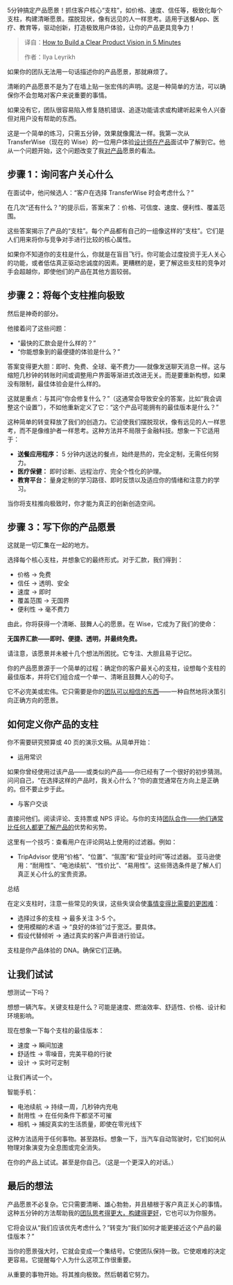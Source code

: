 <!--
title: 如何在5分钟内构建清晰的产品愿景
cover: https://cdn.thenewstack.io/media/2025/06/adcefa36-jexo-yvxuc9i9cik-unsplash-scaled.jpg
summary: 5分钟搞定产品愿景！抓住客户核心“支柱”，如价格、速度、信任等，极致化每个支柱，构建清晰愿景。摆脱现状，像有远见的人一样思考。适用于送餐App、医疗、教育等，驱动创新，打造极致用户体验，让你的产品更具竞争力！
-->

5分钟搞定产品愿景！抓住客户核心“支柱”，如价格、速度、信任等，极致化每个支柱，构建清晰愿景。摆脱现状，像有远见的人一样思考。适用于送餐App、医疗、教育等，驱动创新，打造极致用户体验，让你的产品更具竞争力！

> 译自：[How to Build a Clear Product Vision in 5 Minutes](https://thenewstack.io/how-to-build-a-clear-product-vision-in-5-minutes/)
> 
> 作者：Ilya Leyrikh

如果你的团队无法用一句话描述你的产品愿景，那就麻烦了。

清晰的产品愿景不是为了在墙上贴一张宏伟的声明。这是一种简单的方法，可以确保你不会忽略对客户来说重要的事情。

如果没有它，团队很容易陷入修复随机错误、追逐功能请求或构建听起来令人兴奋但对用户没有帮助的东西。

这是一个简单的练习，只需五分钟，效果就像魔法一样。我第一次从 TransferWise（现在的 Wise）的一位用户体验[设计师在产品](https://thenewstack.io/poorly-designed-rewards-crush-improvement-efforts/)面试中了解到它。他从一个问题开始，这个问题改变了我[对产品](https://thenewstack.io/product-thinking-apis-and-devex-fuel-cloud-native-evolution/)愿景的看法。

## 步骤 1：询问客户关心什么

在面试中，他问候选人：“客户在选择 TransferWise 时会考虑什么？”

在几次“还有什么？”的提示后，答案来了：价格、可信度、速度、便利性、覆盖范围。

这些答案揭示了产品的“支柱”。每个产品都有自己的一组像这样的“支柱”。它们是人们用来将你与竞争对手进行比较的核心属性。

如果你不知道你的支柱是什么，你就是在盲目飞行。你可能会过度投资于无人关心的功能，或者低估真正驱动忠诚度的因素。更糟糕的是，更了解这些支柱的竞争对手会超越你，即使他们的产品在其他方面较弱。

## 步骤 2：将每个支柱推向极致

然后是神奇的部分。

他接着问了这些问题：

- “最快的汇款会是什么样的？”
- “你能想象到的最便捷的体验是什么？”

答案变得更大胆：即时、免费、全球、毫不费力——就像发送聊天消息一样。这与缩短几秒钟的转账时间或调整用户界面等渐进式改进无关。而是要重新构想，如果没有限制，最佳体验会是什么样的。

这就是重点：与其问“你会修复什么？”（这通常会导致安全的答案，比如“我会调整这个设置”），不如他重新定义了它：“这个产品可能拥有的最佳版本是什么？”

这种简单的转变释放了我们的创造力。它迫使我们摆脱现状，像有远见的人一样思考，而不是像维护者一样思考。这种方法并不局限于金融科技。想象一下它适用于：

- **送餐应用程序：** 5 分钟内送达的餐点，始终是热的，完全定制，无需任何努力。
- **医疗保健：** 即时诊断、远程治疗、完全个性化的护理。
- **教育平台：** 量身定制的学习路径、即时反馈以及适应你的情绪和注意力的学习。

当你将支柱推向极致时，你才能为真正的创新创造空间。

## 步骤 3：写下你的产品愿景

这就是一切汇集在一起的地方。

选择每个核心支柱，并想象它的最终形式。对于汇款，我们得到：

- 价格 → 免费
- 信任 → 透明、安全
- 速度 → 即时
- 覆盖范围 → 无国界
- 便利性 → 毫不费力

由此，你将获得一个清晰、鼓舞人心的愿景。在 Wise，它成为了我们的使命：

**无国界汇款——即时、便捷、透明，并最终免费。**

请注意，该愿景并未被十几个想法所困扰。它专注、大胆且易于记忆。

你的产品愿景源于一个简单的过程：确定你的客户最关心的支柱，设想每个支柱的最佳版本，并将它们组合成一个单一、清晰且鼓舞人心的句子。

它不必完美或宏伟。它只需要是你的[团队可以相信的东西](https://thenewstack.io/why-a-dataops-team-needs-a-database-reliability-engineer/)——一种自然地将决策引向正确方向的愿景。

## 如何定义你产品的支柱

你不需要研究预算或 40 页的演示文稿。从简单开始：

- 运用常识

如果你曾经使用过该产品——或类似的产品——你已经有了一个很好的初步猜测。问问自己，“在选择这样的产品时，我关心什么？”你的直觉通常在方向上是正确的。但不要止步于此。

- 与客户交谈

直接问他们。阅读评论、支持票或 NPS 评论。与你的支持[团队合作——他们通常比任何人都更了解产品的](https://thenewstack.io/a-platform-team-product-manager-determines-devops-success/)优势和劣势。

这里有一个技巧：查看用户在评论网站上使用的过滤器。例如：

- TripAdvisor 使用“价格”、“位置”、“氛围”和“营业时间”等过滤器。
亚马逊使用：“耐用性”、“电池续航”、“性价比”、“易用性”。这些筛选条件是了解人们真正关心什么的宝贵资源。

总结

在定义支柱时，注意一些常见的失误，这些失误会使[事情变得比需要的更困难](https://thenewstack.io/5-things-developers-need-to-know-about-kubernetes-management/)：

*   选择过多的支柱 → 最多关注 3-5 个。
*   使用模糊的术语 → “良好的体验”过于宽泛。要具体。
*   假设代替倾听 → 通过真实的客户声音进行验证。

支柱是你产品体验的 DNA。确保它们正确。

## 让我们试试

想测试一下吗？

想想一辆汽车。关键支柱是什么？可能是速度、燃油效率、舒适性、价格、设计和环境影响。

现在想象一下每个支柱的最佳版本：

*   速度 → 瞬间加速
*   舒适性 → 零噪音，完美平稳的行驶
*   设计 → 实时可定制

让我们再试一个。

智能手机：

*   电池续航 → 持续一周，几秒钟内充电
*   耐用性 → 在任何条件下都坚不可摧
*   相机 → 捕捉真实的生活质量，即使在零光线下

这种方法适用于任何事物。甚至路标。想象一下，当汽车自动驾驶时，它们如何从物理对象演变为全息图或完全消失。

在你的产品上试试。甚至是你自己。（这是一个更深入的对话。）

## 最后的想法

产品愿景不必复杂。它只需要清晰、雄心勃勃，并且植根于客户真正关心的事情。这种五分钟的方法帮助我的[团队思考得更大，构建得更好](https://thenewstack.io/how-amazon-prime-videos-engineering-teams-build-resilience/)，它也可以为你服务。

它将会议从“我们应该优先考虑什么？”转变为“我们如何才能更接近这个产品的最佳版本？”

当你的愿景强大时，它就会变成一个集结号。它使团队保持一致。它使艰难的决定更容易。它提醒每个人为什么这项工作很重要。

从重要的事物开始。将其推向极致。然后朝着它努力。